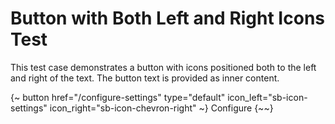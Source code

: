 # Button with Both Left and Right Icons Test

This test case demonstrates a button with icons positioned both to the left and right of the text.
The button text is provided as inner content.

{~ button href="/configure-settings" type="default" icon_left="sb-icon-settings" icon_right="sb-icon-chevron-right" ~}
Configure
{~~}